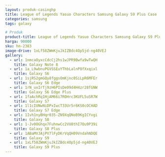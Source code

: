 ```yaml
---
layout: produk-casinghp
title: League of Legends Yasuo Characters Samsung Galaxy S9 Plus Case
categories: samsung
tags: galaxy

# Produk
product-title: League of Legends Yasuo Characters Samsung Galaxy S9 Plus Case
harga: 90000
sku: hn-2383
image-drive: 1xLf58ZWmKjuJkIZBdc4Op5jd-ng40VEJ
gallery:
  - url: 1nmcaOyxcCdcCj2hs1wJPR9Bwfa9wTwQH
    title: Galaxy Note 8
  - url: 1a_L9wbnuPGVSSEuYThbLalnP8fXxqixl
    title: Galaxy S6
  - url: 1sjRS2gmGQy8fggsOmKjnc0SiLpR6MFEr
    title: Galaxy S6 Edge
  - url: 1rN_uxIrTj9zH6PIsDe09d4H4zr28fGNW
    title: Galaxy S6 Edge Plus
  - url: 1faAchRq1HjAM66i7ROHrc3KUFL5uSR7W
    title: Galaxy S7
  - url: 1l1cIUNwNiDPxIwcT33Ur5r6KS0cOCHAD
    title: Galaxy S7 Edge
  - url: 1Ivh1nyBHqr035-ZN9XqQNoB9KgICYvgi
    title: Galaxy S8
  - url: 1-Jv0OGhqx7FuhnwCc2VU8thI7Ou9P39i
    title: Galaxy S8 Plus
  - url: 1ABaMVJAjPV7lFyDKrVqQH09VndahNDQE
    title: Galaxy S9
  - url: 1xLf58ZWmKjuJkIZBdc4Op5jd-ng40VEJ
    title: Galaxy S9 Plus
---
```

